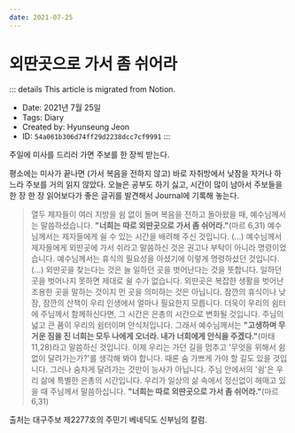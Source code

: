 ```yaml
---
date: 2021-07-25
---
```


# 외딴곳으로 가서 좀 쉬어라

::: details This article is migrated from Notion.

- Date: 2021년 7월 25일
- Tags: Diary
- Created by: Hyunseung Jeon
- ID: `54a061b306d74ff29d2238dcc7cf9991`
  :::

주일에 미사를 드리러 가면 주보를 한 장씩 받는다.

평소에는 미사가 끝나면 (가서 복음을 전하지 않고) 바로 자취방에서 낮잠을 자거나 하느라 주보를 거의 읽지 않았다. 오늘은 공부도 하기 싫고, 시간이 많이 남아서 주보들을 한 장 한 장 읽어보다가 좋은 글귀를 발견해서 Journal에 기록해 놓는다.

> 열두 제자들이 여러 지방을 쉼 없이 돌며 복음을 전하고 돌아왔을 때, 예수님께서는 말씀하셨습니다. **"너희는 따로 외딴곳으로 가서 좀 쉬어라."**(마르 6,31) 예수님께서는 제자들에게 쉴 수 있는 시간을 배려해 주신 것입니다. (...) 예수님께서 제자들에게 외딴곳에 가서 쉬라고 말씀하신 것은 권고나 부탁이 아니라 명령이었습니다. 예수님께서는 휴식의 필요성을 아셨기에 이렇게 명령하셨던 것입니다.
> (...)
> 외딴곳을 찾는다는 것은 늘 일하던 곳을 벗어난다는 것을 뜻합니다. 일하던 곳을 벗어나지 못하면 제대로 쉴 수가 없습니다. 외딴곳은 복잡한 생활을 벗어난 조용한 곳을 말하는 것이지 먼 곳을 의미하는 것은 아닙니다. 잠깐의 휴식이나 낮잠, 잠깐의 산책이 우리 인생에서 얼마나 필요한지 모릅니다. 더욱이 우리의 쉼터에 주님께서 함께하신다면, 그 시간은 은총의 시간으로 변화될 것입니다. 주님의 넓고 큰 품이 우리의 쉼터이며 안식처입니다. 그래서 예수님께서는 **"고생하며 무거운 짐을 진 너희는 모두 나에게 오너라. 내가 너희에게 안식을 주겠다."**(마태 11,28)라고 말씀하신 것입니다.
> 이제 우리는 가던 길을 멈추고 '무엇을 위해서 쉼 없이 달려가는가?'를 생각해 봐야 합니다. 때론 숨 가쁘게 가야 할 길도 있을 것입니다. 그러나 숨차게 달려가는 것만이 능사가 아닙니다. 주님 안에서의 '쉼'은 우리 삶에 특별한 은총의 시간입니다. 우리가 일상의 삶 속에서 정신없이 헤매고 있을 때 주님께서 말씀하십니다. **"너희는 따로 외딴곳으로 가서 좀 쉬어라."**(마르 6,31)

출처는 대구주보 제2277호의 주민기 베네딕도 신부님의 칼럼.
